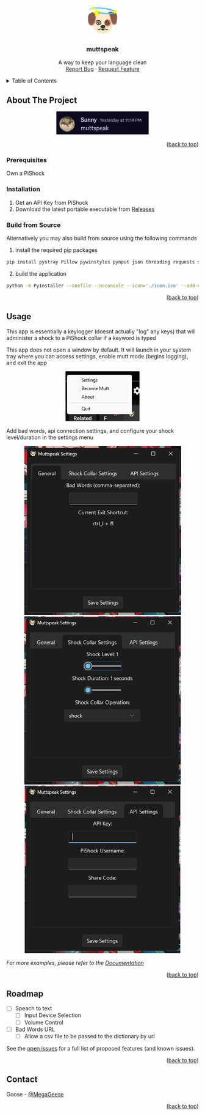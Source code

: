<br />
<div align="center">
  <a href="https://github.com/MegaGeese/muttspeak">
    <img src="icon.PNG" alt="Logo" width="80" height="80">
  </a>

<h3 align="center">muttspeak</h3>

  <p align="center">
    A way to keep your language clean
    <br />
    <a href="https://github.com/MegaGeese/muttspeak/issues/new?labels=bug&template=bug-report---.md">Report Bug</a>
    &middot;
    <a href="https://github.com/MegaGeese/muttspeak/issues/new?labels=enhancement&template=feature-request---.md">Request Feature</a>
  </p>
</div>



<!-- TABLE OF CONTENTS -->
<details>
  <summary>Table of Contents</summary>
  <ol>
    <li>
      <a href="#about-the-project">About The Project</a>
      <ul>
        <li><a href="#built-with">Built With</a></li>
      </ul>
    </li>
    <li>
      <a href="#getting-started">Getting Started</a>
      <ul>
        <li><a href="#prerequisites">Prerequisites</a></li>
        <li><a href="#installation">Installation</a></li>
        <li><a href="#build from source">Build from Source</a></li>
      </ul>
    </li>
    <li><a href="#usage">Usage</a></li>
    <li><a href="#roadmap">Roadmap</a></li>
    <li><a href="#contact">Contact</a></li>
  </ol>
</details>



<!-- ABOUT THE PROJECT -->
## About The Project

<div align="center">
  <a href="https://github.com/MegaGeese/muttspeak">
    <img src="images/image-4.png" alt="Logo">
  </a>
</div>

<p align="right">(<a href="#readme-top">back to top</a>)</p>

### Prerequisites

Own a PiShock

### Installation

1. Get an API Key from PiShock
2. Download the latest portable executable from [Releases](https://github.com/MegaGeese/muttspeak/releases)

### Build from Source
Alternatively you may also build from source using the following commands
1. install the required pip packages 
```bash
pip install pystray Pillow pywinstyles pynput json threading requests sv_ttk tkinter pystray
```
2. build the application
```bash
python -m PyInstaller --onefile --noconsole --icon='./icon.ico' --add-data "icon.png:." -n muttspeak .\main.py
```

<p align="right">(<a href="#readme-top">back to top</a>)</p>

<!-- USAGE EXAMPLES -->
## Usage

This app is essentially a keylogger (doesnt actually "log" any keys) that will administer a shock to a PiShock collar if a keyword is typed

This app does not open a window by default. It will launch in your system tray where you can access settings, enable mutt mode (begins logging), and exit the app

<div align="center">
    <img src="images/image-3.png" alt="Logo">
</div>

Add bad words, api connection settings, and configure your shock level/duration in the settings menu


<div align="center">
    <img src="images/image.png" alt="Logo">
    <img src="images/image-1.png" alt="Logo">
    <img src="images/image-2.png" alt="Logo">
</div>

_For more examples, please refer to the [Documentation](https://example.com)_

<p align="right">(<a href="#readme-top">back to top</a>)</p>



<!-- ROADMAP -->
## Roadmap

- [ ] Speach to text
    - [ ] Input Device Selection
    - [ ] Volume Control
- [ ] Bad Words URL
    - [ ] Allow a csv file to be passed to the dictionary by url

See the [open issues](https://github.com/MegaGeese/muttspeak/issues) for a full list of proposed features (and known issues).

<p align="right">(<a href="#readme-top">back to top</a>)</p>

<!-- CONTACT -->
## Contact

Goose - [@MegaGeese](https://twitter.com/megageese)

<p align="right">(<a href="#readme-top">back to top</a>)</p>

